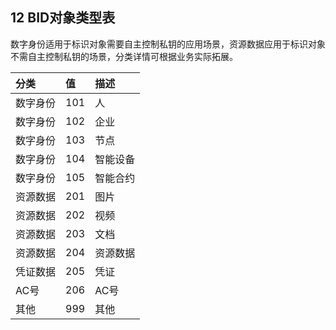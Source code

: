 ## 12 BID对象类型表

数字身份适用于标识对象需要自主控制私钥的应用场景，资源数据应用于标识对象不需自主控制私钥的场景，分类详情可根据业务实际拓展。

|分类|**值**|**描述**|
|:----|:----|:----|
|数字身份|101|人|
|数字身份|102|企业|
|数字身份|103|节点|
|数字身份|104|智能设备|
|数字身份|105|智能合约|
|资源数据|201|图片|
|资源数据|202|视频|
|资源数据|203|文档|
|资源数据|204|资源数据|
|凭证数据|205|凭证|
|AC号|206|AC号|
|其他|999|其他|
